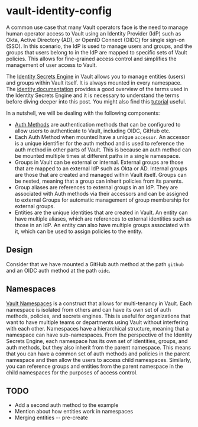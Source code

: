 # vault-identity-config

A common use case that many Vault operators face is the need to manage human operator access to Vault
using an Identity Provider (IdP) such as Okta, Active Directory (AD), or OpenID Connect (OIDC) for single sign-on (SSO).
In this scenario, the IdP is used to manage users and groups, and the groups that users belong to in the IdP are mapped
to specific sets of Vault policies. This allows for fine-grained access control and simplifies the management of user access
to Vault.

The [Identity Secrets Engine](https://developer.hashicorp.com/vault/docs/secrets/identity) in Vault
allows you to manage entities (users) and groups within Vault itself. It is always mounted in every
namespace. The [identity documentation](https://developer.hashicorp.com/vault/docs/concepts/identity)
provides a good overview of the terms used in the Identity Secrets Engine and it is necessary to understand
the terms before diving deeper into this post. You might also find this
[tutorial](https://developer.hashicorp.com/vault/tutorials/auth-methods/identity) useful.

In a nutshell, we will be dealing with the following components:

- [Auth Methods](https://developer.hashicorp.com/vault/docs/auth) are authentication methods that can be
  configured to allow users to authenticate to Vault, including OIDC, GitHub etc.
- Each Auth Method when mounted have a unique `accessor`. An accessor is a unique identifier for the auth method
  and is used to reference the auth method in other parts of Vault. This is because an auth method can be mounted
  multiple times at different paths in a single namespace.
- Groups in Vault can be external or internal. External groups are those that are mapped to an external IdP such as Okta or AD.
  Internal groups are those that are created and managed within Vault itself. Groups can be nested, meaning that a group can
  inherit policies from its parents.
- Group aliases are references to external groups in an IdP. They are associated with Auth methods via their accessors and can be
  assigned to external Groups for automatic management of group membership for external groups.
- Entities are the unique identities that are created in Vault. An entity can have multiple aliases, which are references
  to external identities such as those in an IdP. An entity can also have multiple groups associated with it, which can be used
  to assign policies to the entity.

## Design

Consider that we have mounted a GitHub auth method at the path `github` and an OIDC auth method at the path `oidc`.

## Namespaces

[Vault Namespaces](https://developer.hashicorp.com/vault/tutorials/enterprise/namespaces) is a construct that allows
for multi-tenancy in Vault. Each namespace is isolated from others and can have its own set of auth methods, policies,
and secrets engines. This is useful for organizations that want to have multiple teams or departments using Vault
without interfering with each other. Namespaces have a hierarchical structure, meaning that a namespace can have
sub-namespaces. From the perspective of the Identity Secrets Engine, each namespace has its own set of identities, groups, and auth methods,
but they also inherit from the parent namespace. This means that you can have a common set of auth methods and policies
in the parent namespace and then allow the users to access child namespaces. Similarly, you can reference
groups and entities from the parent namespace in the child namespaces for the purposes of access control.

## TODO

- Add a second auth method to the example
- Mention about how entities work in namespaces
- Merging entities -- pre-create
